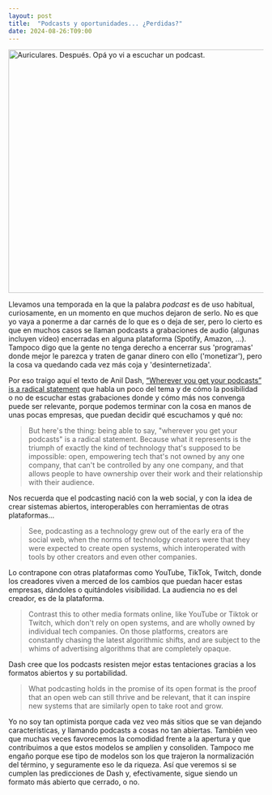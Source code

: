 ```yaml
---
layout: post
title:  "Podcasts y oportunidades... ¿Perdidas?"
date: 2024-08-26:T09:00
---
```

<a data-flickr-embed="true" href="https://www.flickr.com/photos/fernand0/347105496/in/photolist-3PNJgH-45aEZx-45aLAP-49eyRN-49ezDN-4BbVSG-4BerKr-svmGB-svmTD-svmUC-szt9r-t287V-wF1nw" title="Auriculares. Después. Opá yo vi a escuchar un podcast."><img src="https://live.staticflickr.com/143/347105496_85d04d1475_z.jpg" width="640" height="480" alt="Auriculares. Después. Opá yo vi a escuchar un podcast."/></a><script async src="//embedr.flickr.com/assets/client-code.js" charset="utf-8"></script>

Llevamos una temporada en la que la palabra *podcast* es de uso habitual, curiosamente, en un momento en que muchos dejaron de serlo. No es que yo vaya a ponerme a dar carnés de lo que es o deja de ser, pero lo cierto es que en muchos casos se llaman podcasts a grabaciones de audio (algunas incluyen vídeo) encerradas en alguna plataforma (Spotify, Amazon, ...). Tampoco digo que la gente no tenga derecho a encerrar sus 'programas' donde mejor le parezca y traten de ganar dinero con ello ('monetizar'), pero la cosa va quedando cada vez más coja y 'desinternetizada'.

Por eso traigo aquí el texto de Anil Dash, <a hreF="https://www.anildash.com/2024/02/06/wherever-you-get-podcasts/">“Wherever you get your podcasts” is a radical statement</a> que habla un poco del tema y de cómo la posibilidad o no de escuchar estas grabaciones donde y cómo más nos convenga puede ser relevante, porque podemos terminar con la cosa en manos de unas pocas empresas, que puedan decidir qué escuchamos y qué no:

<blockquote>
But here's the thing: being able to say, "wherever you get your podcasts" is a radical statement. Because what it represents is the triumph of exactly the kind of technology that's supposed to be impossible: open, empowering tech that's not owned by any one company, that can't be controlled by any one company, and that allows people to have ownership over their work and their relationship with their audience.
</blockquote>

Nos recuerda que el podcasting nació con la web social, y con la idea de crear sistemas abiertos, interoperables con herramientas de otras plataformas...

<blockquote>
See, podcasting as a technology grew out of the early era of the social web, when the norms of technology creators were that they were expected to create open systems, which interoperated with tools by other creators and even other companies.
</blockquote>

Lo contrapone con otras plataformas como YouTube, TikTok, Twitch, donde los creadores viven a merced de los cambios que puedan hacer estas empresas, dándoles o quitándoles visibilidad. La audiencia no es del creador, es de la plataforma.

<blockquote>
Contrast this to other media formats online, like YouTube or Tiktok or Twitch, which don't rely on open systems, and are wholly owned by individual tech companies. On those platforms, creators are constantly chasing the latest algorithmic shifts, and are subject to the whims of advertising algorithms that are completely opaque.
</blockquote>

Dash cree que los podcasts resisten mejor estas tentaciones gracias a los formatos abiertos y su portabilidad.

<blockquote>
What podcasting holds in the promise of its open format is the proof that an open web can still thrive and be relevant, that it can inspire new systems that are similarly open to take root and grow.
</blockquote>

Yo no soy tan optimista porque cada vez veo más sitios que se van dejando características, y llamando podcasts a cosas no tan abiertas. También veo que muchas veces favorecemos la comodidad frente a la apertura y que contribuimos a que estos modelos se amplíen y consoliden.
Tampoco me engaño porque ese tipo de modelos son los que trajeron la normalización del término, y seguramente eso le da riqueza. Así que veremos si se cumplen las predicciones de Dash y, efectivamente, sigue siendo un formato más abierto que cerrado, o no.
